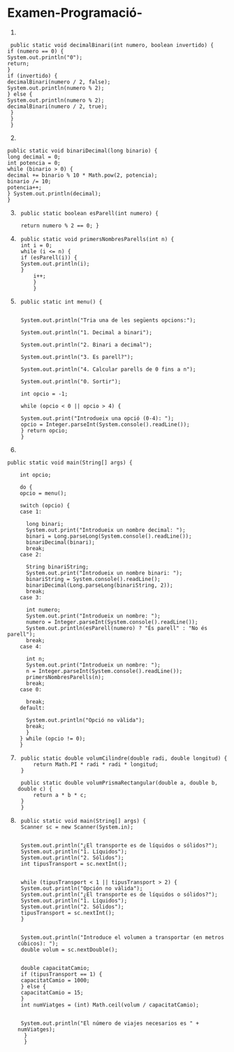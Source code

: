 # Examen-Programació-
1.

     public static void decimalBinari(int numero, boolean invertido) {
    if (numero == 0) {
    System.out.println("0");
    return;
    } 
    if (invertido) {
    decimalBinari(numero / 2, false);
    System.out.println(numero % 2);
    } else {
    System.out.println(numero % 2);
    decimalBinari(numero / 2, true);
     }      
     }
     }

2.
 
    public static void binariDecimal(long binario) {
    long decimal = 0;
    int potencia = 0;
    while (binario > 0) { 
    decimal += binario % 10 * Math.pow(2, potencia);
    binario /= 10;
    potencia++; 
    } System.out.println(decimal); 
    }

3.
        public static boolean esParell(int numero) {

        return numero % 2 == 0; }
4.
        public static void primersNombresParells(int n) {
        int i = 0;
        while (i <= n) {
        if (esParell(i)) {
        System.out.println(i);
        }
            i++;
            }
            }


5.
        public static int menu() {


        System.out.println("Tria una de les següents opcions:");

        System.out.println("1. Decimal a binari");

        System.out.println("2. Binari a decimal");

        System.out.println("3. Es parell?");

        System.out.println("4. Calcular parells de 0 fins a n");

        System.out.println("0. Sortir");

        int opcio = -1;

        while (opcio < 0 || opcio > 4) {

        System.out.print("Introdueix una opció (0-4): ");
        opcio = Integer.parseInt(System.console().readLine());
        } return opcio; 
        }



6.

    public static void main(String[] args) {
   
        int opcio;

        do {
        opcio = menu();

        switch (opcio) {
        case 1:
          
          long binari;
          System.out.print("Introdueix un nombre decimal: ");
          binari = Long.parseLong(System.console().readLine());
          binariDecimal(binari);
          break;
        case 2:
          
          String binariString;
          System.out.print("Introdueix un nombre binari: ");
          binariString = System.console().readLine();
          binariDecimal(Long.parseLong(binariString, 2));
          break;
        case 3:
        
          int numero;
          System.out.print("Introdueix un nombre: ");
          numero = Integer.parseInt(System.console().readLine());
          System.out.println(esParell(numero) ? "És parell" : "No és parell");
          break;
        case 4:
          
          int n;
          System.out.print("Introdueix un nombre: ");
          n = Integer.parseInt(System.console().readLine());
          primersNombresParells(n);
          break;
        case 0:
        
          break;
        default:
          
          System.out.println("Opció no vàlida");
          break;
          }
        } while (opcio != 0);
        }



7.
        public static double volumCilindre(double radi, double longitud) {
            return Math.PI * radi * radi * longitud;
        }

        public static double volumPrismaRectangular(double a, double b, double c) {
            return a * b * c;
        }
        }



8.
        public static void main(String[] args) {
        Scanner sc = new Scanner(System.in);

    
        System.out.println("¿El transporte es de líquidos o sólidos?");
        System.out.println("1. Líquidos");
        System.out.println("2. Sólidos");
        int tipusTransport = sc.nextInt();

        
        while (tipusTransport < 1 || tipusTransport > 2) {
        System.out.println("Opción no válida");
        System.out.println("¿El transporte es de líquidos o sólidos?");
        System.out.println("1. Líquidos");
        System.out.println("2. Sólidos");
        tipusTransport = sc.nextInt();
        }

        
        System.out.println("Introduce el volumen a transportar (en metros cúbicos): ");
        double volum = sc.nextDouble();

        
        double capacitatCamio;
        if (tipusTransport == 1) {
        capacitatCamio = 1000; 
        } else {
        capacitatCamio = 15; 
        }
        int numViatges = (int) Math.ceil(volum / capacitatCamio);

    
        System.out.println("El número de viajes necesarios es " + numViatges);
         }
         }


